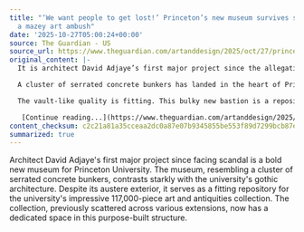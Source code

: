 ```yaml
---
title: "‘We want people to get lost!’ Princeton’s new museum survives scandal to deliver
  a mazey art ambush"
date: '2025-10-27T05:00:24+00:00'
source: The Guardian - US
source_url: https://www.theguardian.com/artanddesign/2025/oct/27/princeton-university-art-museum-david-adjaye-scandal
original_content: |-
  It is architect David Adjaye’s first major project since the allegations that rocked his firm – a bold museum for Princeton University with exhibits that sneak up on its students. But do the insides match the outsides?

  A cluster of serrated concrete bunkers has landed in the heart of Princeton University’s leafy campus in New Jersey, sending tremors through this twee [Oxbridge fantasyland of gothic turrets and twiddly spires](https://jerseydigs.com/princeton-university-architecture/). The new addition’s brute, blank facade gives little away from the outside. Wrapped in rows of vertical grey ribs, contrasting with the arched windows of the surrounding stately stone halls, it has the look of a secure storage facility, keeping a beady eye out through a single cyclopean window.

  The vault-like quality is fitting. This bulky new bastion is a repository for the university’s astonishing collection of art and antiquities – a 117,000-strong haul spanning everything from Etruscan urns and medieval staircases to expressionist paintings and contemporary sculpture. Previously housed in a hodgepodge of extensions and additions accrued over decades, the collection can now shine in its own purpose-built castle.

   [Continue reading...](https://www.theguardian.com/artanddesign/2025/oct/27/princeton-university-art-museum-david-adjaye-scandal)
content_checksum: c2c21a81a35cceaa2dc0a87e07b9345855be553f89d7299bcb87eb9ca2b1b1bc
summarized: true
---
```


Architect David Adjaye's first major project since facing scandal is a bold new museum for Princeton University. The museum, resembling a cluster of serrated concrete bunkers, contrasts starkly with the university's gothic architecture. Despite its austere exterior, it serves as a fitting repository for the university's impressive 117,000-piece art and antiquities collection. The collection, previously scattered across various extensions, now has a dedicated space in this purpose-built structure.